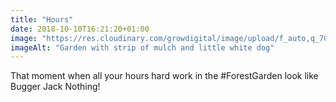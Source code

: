 ```yaml
---
title: "Hours"
date: 2018-10-10T16:21:20+01:00
image: "https://res.cloudinary.com/growdigital/image/upload/f_auto,q_70,w_736/v1544361443/willow-walk-45225614731.jpg"
imageAlt: "Garden with strip of mulch and little white dog"
---
```


That moment when all your hours hard work in the #ForestGarden look like Bugger Jack Nothing!
